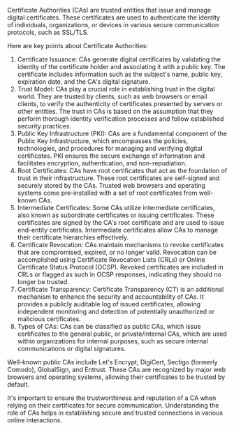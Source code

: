 Certificate Authorities (CAs) are trusted entities that issue and manage digital certificates. These certificates are used to authenticate the identity of individuals, organizations, or devices in various secure communication protocols, such as SSL/TLS.

Here are key points about Certificate Authorities:

1.  Certificate Issuance: CAs generate digital certificates by validating the identity of the certificate holder and associating it with a public key. The certificate includes information such as the subject's name, public key, expiration date, and the CA's digital signature.
2.  Trust Model: CAs play a crucial role in establishing trust in the digital world. They are trusted by clients, such as web browsers or email clients, to verify the authenticity of certificates presented by servers or other entities. The trust in CAs is based on the assumption that they perform thorough identity verification processes and follow established security practices.
3.  Public Key Infrastructure (PKI): CAs are a fundamental component of the Public Key Infrastructure, which encompasses the policies, technologies, and procedures for managing and verifying digital certificates. PKI ensures the secure exchange of information and facilitates encryption, authentication, and non-repudiation.
4.  Root Certificates: CAs have root certificates that act as the foundation of trust in their infrastructure. These root certificates are self-signed and securely stored by the CAs. Trusted web browsers and operating systems come pre-installed with a set of root certificates from well-known CAs.
5.  Intermediate Certificates: Some CAs utilize intermediate certificates, also known as subordinate certificates or issuing certificates. These certificates are signed by the CA's root certificate and are used to issue end-entity certificates. Intermediate certificates allow CAs to manage their certificate hierarchies effectively.
6.  Certificate Revocation: CAs maintain mechanisms to revoke certificates that are compromised, expired, or no longer valid. Revocation can be accomplished using Certificate Revocation Lists (CRLs) or Online Certificate Status Protocol (OCSP). Revoked certificates are included in CRLs or flagged as such in OCSP responses, indicating they should no longer be trusted.
7.  Certificate Transparency: Certificate Transparency (CT) is an additional mechanism to enhance the security and accountability of CAs. It provides a publicly auditable log of issued certificates, allowing independent monitoring and detection of potentially unauthorized or malicious certificates.
8.  Types of CAs: CAs can be classified as public CAs, which issue certificates to the general public, or private/internal CAs, which are used within organizations for internal purposes, such as secure internal communications or digital signatures.

Well-known public CAs include Let's Encrypt, DigiCert, Sectigo (formerly Comodo), GlobalSign, and Entrust. These CAs are recognized by major web browsers and operating systems, allowing their certificates to be trusted by default.

It's important to ensure the trustworthiness and reputation of a CA when relying on their certificates for secure communication. Understanding the role of CAs helps in establishing secure and trusted connections in various online interactions.
